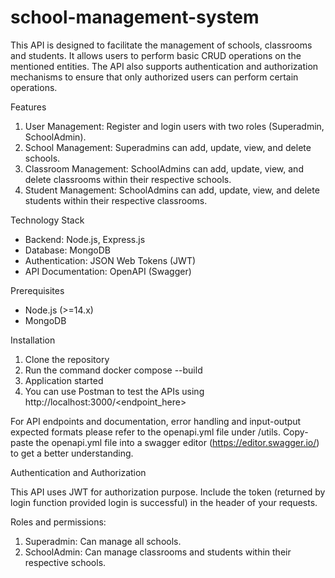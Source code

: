 # school-management-system
This API is designed to facilitate the management of schools, classrooms and students. It allows users to perform basic CRUD operations on the mentioned entities. The API also supports authentication and authorization mechanisms to ensure that only authorized users can perform certain operations. 

Features
1. User Management: Register and login users with two roles (Superadmin, SchoolAdmin).
2. School Management: Superadmins can add, update, view, and delete schools.
3. Classroom Management: SchoolAdmins can add, update, view, and delete classrooms within their respective schools.
4. Student Management: SchoolAdmins can add, update, view, and delete students within their respective classrooms.

Technology Stack
- Backend: Node.js, Express.js
- Database: MongoDB
- Authentication: JSON Web Tokens (JWT)
- API Documentation: OpenAPI (Swagger)

Prerequisites
- Node.js (>=14.x)
- MongoDB

Installation
1. Clone the repository
2. Run the command docker compose --build
3. Application started
4. You can use Postman to test the APIs using http://localhost:3000/<endpoint_here>

For API endpoints and documentation, error handling and input-output expected formats please refer to the openapi.yml file under /utils. Copy-paste the openapi.yml file into a swagger editor (https://editor.swagger.io/) to get a better understanding.

Authentication and Authorization

This API uses JWT for authorization purpose. Include the token (returned by login function provided login is successful) in the header of your requests. 

Roles and permissions:

1. Superadmin: Can manage all schools.
2. SchoolAdmin: Can manage classrooms and students within their respective schools.

   
